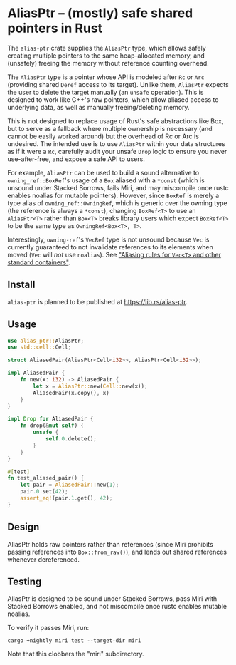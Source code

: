 # AliasPtr – (mostly) safe shared pointers in Rust

The `alias-ptr` crate supplies the `AliasPtr` type, which allows safely creating multiple pointers to the same heap-allocated memory, and (unsafely) freeing the memory without reference counting overhead.

The `AliasPtr` type is a pointer whose API is modeled after `Rc` or `Arc` (providing shared `Deref` access to its target). Unlike them, `AliasPtr` expects the user to delete the target manually (an `unsafe` operation). This is designed to work like C++'s raw pointers, which allow aliased access to underlying data, as well as manually freeing/deleting memory.

This is not designed to replace usage of Rust's safe abstractions like Box, but to serve as a fallback where multiple ownership is necessary (and cannot be easily worked around) but the overhead of Rc or Arc is undesired. The intended use is to use `AliasPtr` within your data structures as if it were a `Rc`, carefully audit your unsafe `Drop` logic to ensure you never use-after-free, and expose a safe API to users.

For example, `AliasPtr` can be used to build a sound alternative to `owning_ref::BoxRef`'s usage of a `Box` aliased with a `*const` (which is unsound under Stacked Borrows, fails Miri, and may miscompile once rustc enables noalias for mutable pointers). However, since `BoxRef` is merely a type alias of `owning_ref::OwningRef`, which is generic over the owning type (the reference is always a `*const`), changing `BoxRef<T>` to use an `AliasPtr<T>` rather than `Box<T>` breaks library users which expect `BoxRef<T>` to be the same type as `OwningRef<Box<T>, T>`.

Interestingly, `owning-ref`'s `VecRef` type is not unsound because `Vec` is currently guaranteed to not invalidate references to its elements when moved (`Vec` will *not* use `noalias`). See ["Aliasing rules for `Vec<T>` and other standard containers"](https://github.com/rust-lang/unsafe-code-guidelines/issues/262).

## Install

`alias-ptr` is planned to be published at https://lib.rs/alias-ptr.

## Usage

```rs
use alias_ptr::AliasPtr;
use std::cell::Cell;

struct AliasedPair(AliasPtr<Cell<i32>>, AliasPtr<Cell<i32>>);

impl AliasedPair {
    fn new(x: i32) -> AliasedPair {
        let x = AliasPtr::new(Cell::new(x));
        AliasedPair(x.copy(), x)
    }
}

impl Drop for AliasedPair {
    fn drop(&mut self) {
        unsafe {
            self.0.delete();
        }
    }
}

#[test]
fn test_aliased_pair() {
    let pair = AliasedPair::new(1);
    pair.0.set(42);
    assert_eq!(pair.1.get(), 42);
}
```

## Design

AliasPtr holds raw pointers rather than references (since Miri prohibits passing references into `Box::from_raw()`), and lends out shared references whenever dereferenced.

## Testing

AliasPtr is designed to be sound under Stacked Borrows, pass Miri with Stacked Borrows enabled, and not miscompile once rustc enables mutable noalias.

To verify it passes Miri, run:

```
cargo +nightly miri test --target-dir miri
```

Note that this clobbers the "miri" subdirectory.
